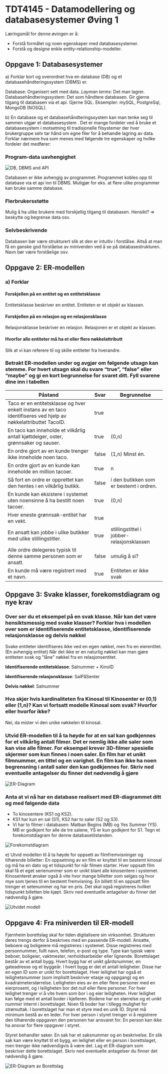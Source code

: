 # TDT4145 - Datamodellering og databasesystemer Øving 1

Læringsmål for denne øvingen er å:

* Forstå formålet og noen egenskaper med databasesystemer.
* Forstå og designe enkle entity-relationship-modeller.

## Oppgave 1: Databasesystemer

a) Forklar kort og overordnet hva en database (DB) og et databasehåndteringssystem
(DBMS) er.

Database: Organisert sett med data. _Layman terms_: Det man lagrer.
Databasehåndteringssystem: Det som håndtere databasen. Gir gjerne tilgang til databasen via et api. Gjerne SQL. Eksempler: mySQL, PostgreSql, MongoDB (NOSQL).

b) En database og et databasehåndteringssystem kan man tenke seg til sammen utgjør et databasesystem . Det er mange fordeler ved å bruke et databasesystem i motsetning til tradisjonelle filsystemer der hver brukergruppe selv tar hånd om egne filer for å behandle lagring av data. Forklar nærmere hva som menes med følgende tre egenskaper og hvilke fordeler det medfører:

### Program-data uavhengighet

![DB, DBMS and API](http://itknowledgeexchange.techtarget.com/overheard/files/2015/01/DBMS-database-management-system.png)

Databasen er ikke avhengig av programmet. Programmet kobles opp til database via et api inn til DBMS. Muligjør for eks. at flere ulike programmer kan bruke samme database.

### Flerbrukersstøtte

Mulig å ha ulike brukere med forskjellig tilgang til databasen. Hensikt? => beskytte og begrense data osv.

### Selvbeskrivende

Databasen bør være strukturert slik at den er intuitiv i forstålse. Altså at man få en ganske god forståelse av miniverden ved å se på databasestrukturen. Navn bør være forståelige osv.

## Oppgave 2: ER-modellen

### a) Forklar

#### Forskjellen på en entitet og en entitetsklasse

Entitetsklasse beskriver en entitet. Entiteten er et objekt av klassen.

#### Forskjellen på en relasjon og en relasjonsklasse

Relasjonsklasse beskriver en relasjon. Relasjonen er et objekt av klassen.

#### Hvorfor alle entiteter må ha et eller flere nøkkelattributt

Slik at vi kan referere til og skille entiteter fra hverandre.

### Betrakt ER-modellen under og avgjør om følgende utsagn kan stemme. For hvert utsagn skal du svare “true”, “false” eller “maybe” og gi en kort begrunnelse for svaret ditt. Fyll svarene dine inn i tabellen

| Påstand                                                                                                          | Svar  | Begrunnelse                               |
| ---------------------------------------------------------------------------------------------------------------- | ----- | ----------------------------------------- |
| Taco er en entitetsklasse og hver enkelt instans av en taco identifiseres ved hjelp av nøkkelattributtet TacoID. | true  |                                           |
| En taco kan inneholde et vilkårlig antall kjøttdeiger, oster, grønnsaker og sauser.                              | true  | (0,n)                                     |
| En ordre gjort av en kunde trenger ikke inneholde noen taco.                                                     | false | (1,n) Minst én.                           |
| En ordre gjort av en kunde kan inneholde en million tacoer.                                                      | true  | n                                         |
| Så fort en ordre er opprettet kan den hentes i en vilkårlig butikk.                                              | false | i den butikken som er bestemt i ordren.   |
| En kunde kan eksistere i systemet uten noensinne å ha bestilt noen tacoer.                                       | true  | (0,n)                                     |
| Hver eneste grønnsak-entitet har en vekt.                                                                        | true  |                                           |
| En ansatt kan jobbe i ulike butikker med ulike stillingstitler.                                                  | true  | stillingstittel i jobber-relasjonsklassen |
| Alle ordre delegeres typisk til denne samme personen som er ansatt.                                              | false | umulig å si?                              |
| En kunde må være registrert med et navn.                                                                         | true  | Entiteten er ikke svak                    |

## Oppgave 3: Svake klasser, forekomstdiagram og nye krav

### Over ser du et eksempel på en svak klasse. Når kan det være hensiktsmessig med svake klasser? Forklar hva i modellen over som er identifiserende entitetsklasse, identifiserende relasjonsklasse og delvis nøkkel

Svake entiteter identifiseres ikke ved en egen nøkkel, men fra en eierentitet. (En avhengig entitet)
Når det ikke er en naturlig nøkkel kan man gjøre entiteten svak og "låne" nøkkel fra en relasjonsentitet.

**Identifiserende entitetsklasse**: Salnummer + KinoID

**Identifiserende relasjonsklasse**: SalPåSenter

**Delvis nøkkel**: Salnummer

### Hva skjer hvis kardinaliteten fra Kinosal til Kinosenter er (0,1) eller (1,n)? Kan vi fortsatt modelle Kinosal som svak? Hvorfor eller hvorfor ikke?

Nei, da mister vi den unike nøkkelen til kinosal.

### Utvid ER-modellen til å ta høyde for at en sal kan godkjennes for et vilkårlig antall filmer. Det er nemlig ikke alle saler som kan vise alle filmer. For eksempel krever 3D-filmer spesielle skjermer som kun finnes i noen saler. En film har et unikt filmnummer, en tittel og en varighet. En film kan ikke ha noen begrensning i antall saler den kan godkjennes for. Skriv ned eventuelle antagelser du finner det nødvendig å gjøre

![ER-Diagram](oppg3.png)

### Anta at vi nå har en database realisert med ER-diagrammet ditt og med følgende data

* To kinosentere (KS1 og KS2).
* KS1 har kun en sal (S1), KS2 har to saler (S2 og S3).
* Vi har to filmer i databasen: Matban Begins (MB) og Yes Summer (YS). MB er
  godkjent for alle de tre salene, YS er kun godkjent for S1. Tegn et forekomstdiagram for denne databasetilstanden.

![Forekomstdiagram](/forekomstdiagram.jpg)

e) Utvid modellen til å ta høyde for oppsett av filmfremvisninger og tilhørende billetter:
En oppsetning av en film er knyttet til en bestemt kinosal og må ha en dato og et tidspunkt for når filmen starter. Hver oppsatt film skal få et eget serienummer som er unikt blant alle kinosentere i systemet.
Kinosenteret ønsker også å vite hvor mange billetter som selges og hvor mye som tjenes til en bestemt fremvisning. En billett til en oppsatt film trenger et setenummer og har en pris. Det skal også registreres hvilket tidspunkt billetten ble kjøpt.
Skriv ned eventuelle antagelser du finner det nødvendig å gjøre.

![Utvidet modell](oppg3e.png)

## Oppgave 4: Fra miniverden til ER-modell

Fjernheim borettslag skal for tiden digitalisere sin virksomhet. Strukturen deres trengs derfor å beskrives med en passende ER-modell.
Ansatte, beboere og boligeiere må registreres i systemet. Disse registreres med personnummer, fullt navn, telefon, e-post og type. Type kan typisk være beboer, boligeier, vaktmester, renholdsarbeider eller lignende.
Borettslaget består av et antall bygg. Hvert bygg har et unikt gårdsnummer, en gateadresse og et byggeår. I hvert bygg er det et antall leiligheter. Disse har en egen ID som er unikt for borettslaget. Hver leilighet har også et leilighetsnummer (som implisitt beskriver etasje og oppgang) og en kvadratmeterstørrelse. Leiligheten eies av en eller flere personer med en eierprosent, og i leiligheten bor det null eller flere personer. For hver leilighet trenger vi å vite hvem som bor i og eier leiligheten.
Hver leilighet kan følge med et antall boder i kjelleren. Bodene har en størrelse og et unikt nummer internt i borettslaget. Noen få boder har i tillegg mulighet for strømuttak.
I borettslaget har man et styre med en unik ID. Styret må minimum bestå av en leder. For hver person i styret trenger vi å registrere den tilhørende oppgaven den personen har ansvaret for. En person kan ikke ha ansvar for flere oppgaver i styret.

Styret behandler saker. En sak har et saksnummer og en beskrivelse. En slik sak kan være knyttet til et bygg, en leilighet eller en person i borettslaget, men trenger ikke nødvendigvis å være det.
Lag et ER-diagram som beskriver dette borettslaget. Skriv ned eventuelle antagelser du finner det nødvendig å gjøre.

![ER-Diagram av Borettslag](oppg4.png)